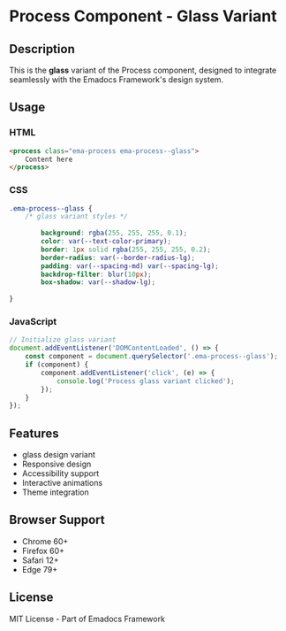 # Process Component - Glass Variant

## Description
This is the **glass** variant of the Process component, designed to integrate seamlessly with the Emadocs Framework's design system.

## Usage

### HTML
```html
<process class="ema-process ema-process--glass">
    Content here
</process>
```

### CSS
```css
.ema-process--glass {
    /* glass variant styles */
    
        background: rgba(255, 255, 255, 0.1);
        color: var(--text-color-primary);
        border: 1px solid rgba(255, 255, 255, 0.2);
        border-radius: var(--border-radius-lg);
        padding: var(--spacing-md) var(--spacing-lg);
        backdrop-filter: blur(10px);
        box-shadow: var(--shadow-lg);
    
}
```

### JavaScript
```javascript
// Initialize glass variant
document.addEventListener('DOMContentLoaded', () => {
    const component = document.querySelector('.ema-process--glass');
    if (component) {
        component.addEventListener('click', (e) => {
            console.log('Process glass variant clicked');
        });
    }
});
```

## Features
- glass design variant
- Responsive design
- Accessibility support
- Interactive animations
- Theme integration

## Browser Support
- Chrome 60+
- Firefox 60+
- Safari 12+
- Edge 79+

## License
MIT License - Part of Emadocs Framework
